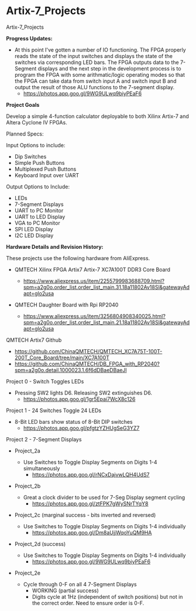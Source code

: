 # Artix-7_Projects
Artix-7_Projects

**Progress Updates:**
- At this point I've gotten a number of IO functioning. The FPGA properly reads the state of the input switches and displays the state of the switches via corresponding LED bars. The FPGA outputs data to the 7-Segment displays and the next step in the development process is to program the FPGA with some arithmatic/logic operating modes so that the FPGA can take data from switch input A and switch input B and output the result of those ALU functions to the 7-segment display.
  - https://photos.app.goo.gl/9WG9ULwq9biyPEaF6

**Project Goals**

Develop a simple 4-function calculator deployable to both Xilinx Artix-7 and Altera Cyclone IV FPGAs.

Planned Specs:

Input Options to include:
- Dip Switches 
- Simple Push Buttons
- Multiplexed Push Buttons
- Keyboard Input over UART

Output Options to Include:
- LEDs
- 7-Segment Displays
- UART to PC Monitor 
- UART to LED Display 
- VGA to PC Monitor
- SPI LED Display
- I2C LED Display

**Hardware Details and Revision History:**

These projects use the following hardware from AliExpress.
- QMTECH Xilinx FPGA Artix7 Artix-7 XC7A100T DDR3 Core Board 
  - https://www.aliexpress.us/item/2255799983688709.html?spm=a2g0o.order_list.order_list_main.31.18a11802Av18Sl&gatewayAdapt=glo2usa

- QMTECH Daughter Board with Rpi RP2040
  - https://www.aliexpress.us/item/3256804908340025.html?spm=a2g0o.order_list.order_list_main.21.18a11802Av18Sl&gatewayAdapt=glo2usa

QMTECH Artix7 Github
- https://github.com/ChinaQMTECH/QMTECH_XC7A75T-100T-200T_Core_Board/tree/main/XC7A100T
- https://github.com/ChinaQMTECH/DB_FPGA_with_RP2040?spm=a2g0o.detail.1000023.1.6f6dDBaeDBaeJl

Project 0 - Switch Toggles LEDs
* Pressing SW2 lights D6. Releasing SW2 extinguishes D6.
  - https://photos.app.goo.gl/1gr5Epai7WcX8c126

Project 1 - 24 Switches Toggle 24 LEDs
* 8-Bit LED bars show status of 8-Bit DIP switches
  - https://photos.app.goo.gl/pfgtzYZHUgSeG3YZ7

Project 2 - 7-Segment Displays

- Project_2a
  - Use Switches to Toggle Display Segments on Digits 1-4 simultaneously
    - https://photos.app.goo.gl/rNCxDajvwLQH4UdS7

- Project_2b
  - Great a clock divider to be used for 7-Seg Display segment cycling
    - https://photos.app.goo.gl/ztFPK7gWySNrTYqY8
    
- Project_2c (marginal success - bits inverted and reversed)
  - Use Switches to Toggle Display Segments on Digits 1-4 individually
    - https://photos.app.goo.gl/Dm8aUjjWqoYuQM9HA  

- Project_2d (success)
  - Use Switches to Toggle Display Segments on Digits 1-4 individually
    - https://photos.app.goo.gl/9WG9ULwq9biyPEaF6
      
- Project_2e
  - Cycle through 0-F on all 4 7-Segment Displays
    - WORKING (partial success)
    - Digits cycle at 1Hz (independent of switch positions) but not in the correct order. Need to ensure order is 0-F.
